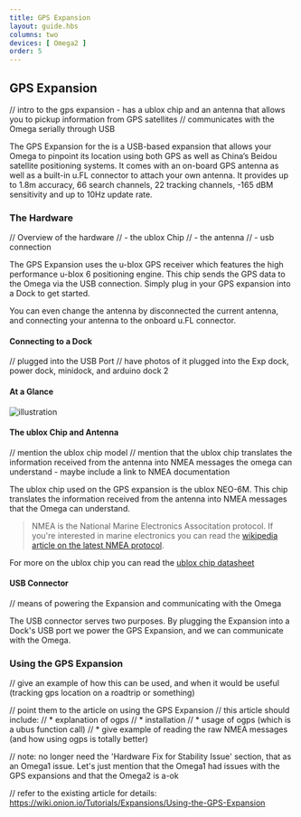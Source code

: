 ```yaml
---
title: GPS Expansion
layout: guide.hbs
columns: two
devices: [ Omega2 ]
order: 5
---
```


## GPS Expansion

// intro to the gps expansion - has a ublox chip and an antenna that allows you to pickup information from GPS satellites
// communicates with the Omega serially through USB

The GPS Expansion for the is a USB-based expansion that allows your Omega to pinpoint its location using both GPS as well as China’s Beidou satellite positioning systems. It comes with an on-board GPS antenna as well as a built-in u.FL connector to attach your own antenna. It provides up to 1.8m accuracy, 66 search channels, 22 tracking channels, -165 dBM sensitivity and up to 10Hz update rate.

### The Hardware

// Overview of the hardware
//  - the ublox Chip
//  - the antenna
//  - usb connection


The GPS Expansion uses the u-blox GPS receiver which features the high performance u-blox 6 positioning engine. This chip sends the GPS data to the Omega via the USB connection. Simply plug in your GPS expansion into a Dock to get started.

You can even change the antenna by disconnected the current antenna, and connecting your antenna to the onboard u.FL connector.

#### Connecting to a Dock

// plugged into the USB Port
// have photos of it plugged into the Exp dock, power dock, minidock, and arduino dock 2

#### At a Glance

![illustration](https://raw.githubusercontent.com/OnionIoT/Onion-Docs/master/Omega2/Documentation/Hardware-Overview/img/gps-expansion-illustration.jpg)

#### The ublox Chip and Antenna

// mention the ublox chip model
// mention that the ublox chip translates the information received from the antenna into NMEA messages the omega can understand - maybe include a link to NMEA documentation

The ublox chip used on the GPS expansion is the ublox NEO-6M. This chip translates the information received from the antenna into NMEA messages that the Omega can understand.

>NMEA is the National Marine Electronics Associtation protocol. If you're interested in marine electronics you can read the [wikipedia article on the latest NMEA protocol](https://en.wikipedia.org/wiki/NMEA_2000).

For more on the ublox chip you can read the [ublox chip datasheet](https://www.u-blox.com/sites/default/files/products/documents/NEO-6_DataSheet_(GPS.G6-HW-09005).pdf)

#### USB Connector

// means of powering the Expansion and communicating with the Omega

The USB connector serves two purposes. By plugging the Expansion into a Dock's USB port we power the GPS Expansion, and we can communicate with the Omega.

### Using the GPS Expansion

// give an example of how this can be used, and when it would be useful (tracking gps location on a roadtrip or something)

// point them to the article on using the GPS Expansion
// this article should include:
//  * explanation of ogps
//    * installation
//    * usage of ogps (which is a ubus function call)
//  * give example of reading the raw NMEA messages (and how using ogps is totally better)

// note: no longer need the 'Hardware Fix for Stability Issue' section, that as an Omega1 issue. Let's just mention that the Omega1 had issues with the GPS expansions and that the Omega2 is a-ok


// refer to the existing article for details: https://wiki.onion.io/Tutorials/Expansions/Using-the-GPS-Expansion
